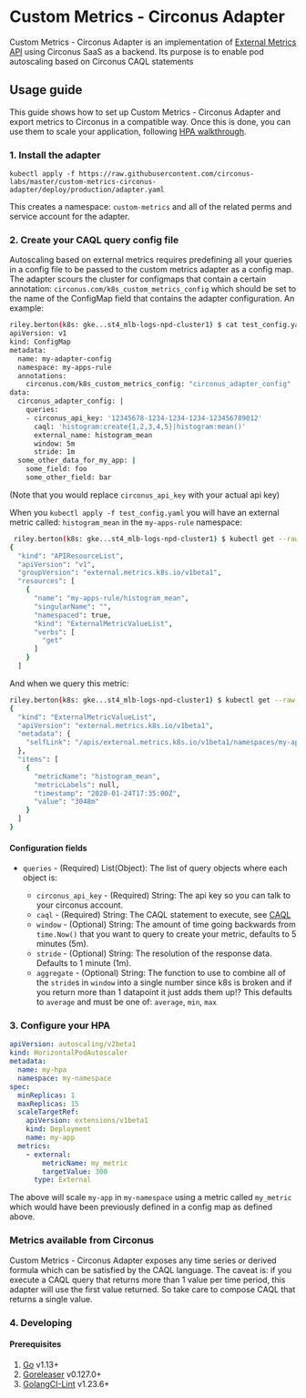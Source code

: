 # Custom Metrics - Circonus Adapter

Custom Metrics - Circonus Adapter is an implementation of [External Metrics API]
using Circonus SaaS as a backend. Its purpose is to enable pod autoscaling based
on Circonus CAQL statements

## Usage guide

This guide shows how to set up Custom Metrics - Circonus Adapter and export
metrics to Circonus in a compatible way. Once this is done, you can use
them to scale your application, following [HPA walkthrough].

### 1. Install the adapter

`kubectl apply -f https://raw.githubusercontent.com/circonus-labs/master/custom-metrics-circonus-adapter/deploy/production/adapter.yaml`

This creates a namespace: `custom-metrics` and all of the related perms and service account for the adapter.

### 2. Create your CAQL query config file

Autoscaling based on external metrics requires predefining all your queries in a config file to be passed to the custom metrics adapter as a config map.  The adapter scours the cluster for configmaps that contain a certain annotation: `circonus.com/k8s_custom_metrics_config` which should be set to the name of the ConfigMap field that contains the adapter configuration.  An example:

```sh
riley.berton(k8s: gke...st4_mlb-logs-npd-cluster1) $ cat test_config.yaml
apiVersion: v1
kind: ConfigMap
metadata:
  name: my-adapter-config
  namespace: my-apps-rule
  annotations:
    circonus.com/k8s_custom_metrics_config: "circonus_adapter_config"
data:
  circonus_adapter_config: |
    queries:
    - circonus_api_key: '12345678-1234-1234-1234-123456789012'
      caql: 'histogram:create{1,2,3,4,5}|histogram:mean()'
      external_name: histogram_mean
      window: 5m
      stride: 1m
  some_other_data_for_my_app: |
    some_field: foo
    some_other_field: bar
```

(Note that you would replace `circonus_api_key` with your actual api key)

When you `kubectl apply -f test_config.yaml` you will have an external metric called: `histogram_mean` in the `my-apps-rule` namespace:

```sh
 riley.berton(k8s: gke...st4_mlb-logs-npd-cluster1) $ kubectl get --raw '/apis/external.metrics.k8s.io/v1beta1' | jq
{
  "kind": "APIResourceList",
  "apiVersion": "v1",
  "groupVersion": "external.metrics.k8s.io/v1beta1",
  "resources": [
    {
      "name": "my-apps-rule/histogram_mean",
      "singularName": "",
      "namespaced": true,
      "kind": "ExternalMetricValueList",
      "verbs": [
        "get"
      ]
    }
  ]
```

And when we query this metric:

```sh
riley.berton(k8s: gke...st4_mlb-logs-npd-cluster1) $ kubectl get --raw '/apis/external.metrics.k8s.io/v1beta1/namespaces/my-apps-rule/histogram_mean' | jq
{
  "kind": "ExternalMetricValueList",
  "apiVersion": "external.metrics.k8s.io/v1beta1",
  "metadata": {
    "selfLink": "/apis/external.metrics.k8s.io/v1beta1/namespaces/my-apps-rule/histogram_mean"
  },
  "items": [
    {
      "metricName": "histogram_mean",
      "metricLabels": null,
      "timestamp": "2020-01-24T17:35:00Z",
      "value": "3048m"
    }
  ]
}
```

#### Configuration fields

* `queries` - (Required) List(Object): The list of query objects where each object is:

  * `circonus_api_key` - (Required) String: The api key so you can talk to your circonus account.
  * `caql` - (Required) String: The CAQL statement to execute, see [CAQL](https://login.circonus.com/resources/docs/user/CAQL.html)
  * `window` - (Optional) String: The amount of time going backwards from `time.Now()` that you want to query to create your metric,
  defaults to 5 minutes (5m).
  * `stride` - (Optional) String: The resolution of the response data.  Defaults to 1 minute (1m).
  * `aggregate` - (Optional) String: The function to use to combine all of the `stride`s in `window` into a single number since k8s is broken and if you return more than 1 datapoint it just adds them up!?  This defaults to `average` and must
  be one of: `average`, `min`, `max`
  
### 3. Configure your HPA

```yaml
apiVersion: autoscaling/v2beta1
kind: HorizontalPodAutoscaler
metadata:
  name: my-hpa
  namespace: my-namespace
spec:
  minReplicas: 1
  maxReplicas: 15
  scaleTargetRef:
    apiVersion: extensions/v1beta1
    kind: Deployment
    name: my-app
  metrics:
    - external:
        metricName: my_metric
        targetValue: 300
      type: External
```

The above will scale `my-app` in `my-namespace` using a metric called `my_metric` which would have been previously defined in a
config map as defined above.

### Metrics available from Circonus

Custom Metrics - Circonus Adapter exposes any time series or derived formula
which can be satisfied by the CAQL language.  The caveat is: if you execute
a CAQL query that returns more than 1 value per time period, this adapter will
use the first value returned.  So take care to compose CAQL that returns a single
value.

[Custom Metrics API]:
https://github.com/kubernetes/metrics/tree/master/pkg/apis/custom_metrics
[External Metrics API]:
https://github.com/kubernetes/metrics/tree/master/pkg/apis/external_metrics
[HPA walkthrough]:
https://kubernetes.io/docs/tasks/run-application/horizontal-pod-autoscale-walkthrough/
[cluster setup]: https://kubernetes.io/docs/setup/

### 4. Developing

#### Prerequisites

1. [Go](https://golang.org/) v1.13+
1. [Goreleaser](https://goreleaser.com/) v0.127.0+
1. [GolangCI-Lint](https://github.com/golangci/golangci-lint) v1.23.6+
